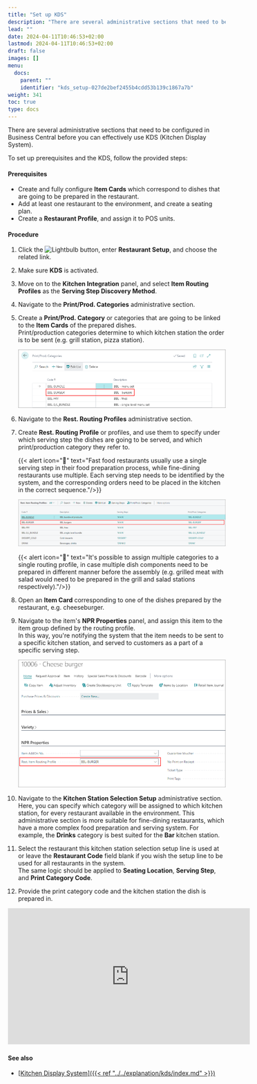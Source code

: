 ```yaml
---
title: "Set up KDS"
description: "There are several administrative sections that need to be configured in Business Central before you can effectively use KDS (Kitchen Display System)."
lead: ""
date: 2024-04-11T10:46:53+02:00
lastmod: 2024-04-11T10:46:53+02:00
draft: false
images: []
menu:
  docs:
    parent: ""
    identifier: "kds_setup-027de2bef2455b4cdd53b139c1867a7b"
weight: 341
toc: true
type: docs
---
```


There are several administrative sections that need to be configured in Business Central before you can effectively use KDS (Kitchen Display System). 

To set up prerequisites and the KDS, follow the provided steps:

#### Prerequisites

- Create and fully configure **Item Cards** which correspond to dishes that are going to be prepared in the restaurant.
- Add at least one restaurant to the environment, and create a seating plan.
- Create a **Restaurant Profile**, and assign it to POS units.

#### Procedure 

1. Click the ![Lightbulb](Lightbulb_icon.PNG) button, enter **Restaurant Setup**, and choose the related link. 
2. Make sure **KDS** is activated. 
3. Move on to the **Kitchen Integration** panel, and select **Item Routing Profiles** as the **Serving Step Discovery Method**.
4. Navigate to the **Print/Prod. Categories** administrative section. 
5. Create a **Print/Prod. Category** or categories that are going to be linked to the **Item Cards** of the prepared dishes.       
   Print/production categories determine to which kitchen station the order is to be sent (e.g. grill station, pizza station).

   ![print_categories](Images/print_categories.PNG)

6. Navigate to the **Rest. Routing Profiles** administrative section. 
7. Create **Rest. Routing Profile** or profiles, and use them to specify under which serving step the dishes are going to be served, and which print/production category they refer to.      

   {{< alert icon="📝" text="Fast food restaurants usually use a single serving step in their food preparation process, while fine-dining restaurants use multiple. Each serving step needs to be identified by the system, and the corresponding orders need to be placed in the kitchen in the correct sequence."/>}}

   ![routing_profiles](Images/routing_profiles.PNG)

   {{< alert icon="📝" text="It's possible to assign multiple categories to a single routing profile, in case multiple dish components need to be prepared in different manner before the assembly (e.g. grilled meat with salad would need to be prepared in the grill and salad stations respectively)."/>}}
   
8. Open an **Item Card** corresponding to one of the dishes prepared by the restaurant, e.g. cheeseburger.
9. Navigate to the item's **NPR Properties** panel, and assign this item to the item group defined by the routing profile.    
   In this way, you're notifying the system that the item needs to be sent to a specific kitchen station, and served to customers as a part of a specific serving step. 

   ![routing_properties](Images/routing_properties.PNG)

10. Navigate to the **Kitchen Station Selection Setup** administrative section.       
    Here, you can specify which category will be assigned to which kitchen station, for every restaurant available in the environment. This administrative section is more suitable for fine-dining restaurants, which have a more complex food preparation and serving system. For example, the **Drinks** category is best suited for the **Bar** kitchen station.
11. Select the restaurant this kitchen station selection setup line is used at or leave the **Restaurant Code** field blank if you wish the setup line to be used for all restaurants in the system.       
    The same logic should be applied to **Seating Location**, **Serving Step**, and **Print Category Code**.
12. Provide the print category code and the kitchen station the dish is prepared in. 

<iframe width="560" height="315" src="https://www.youtube.com/embed/FwkgHZAFeAU?si=7fTN_L-GRigdHNlL" title="YouTube video player" frameborder="0" allow="accelerometer; autoplay; clipboard-write; encrypted-media; gyroscope; picture-in-picture; web-share" allowfullscreen></iframe>

#### See also

- [<ins>Kitchen Display System<ins>]({{< ref "../../explanation/kds/index.md" >}})